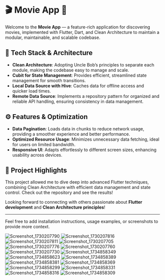 # 🎬 Movie App 📱

Welcome to the **Movie App** — a feature-rich application for discovering movies, implemented with Flutter, Dart, and Clean Architecture to maintain a modular, maintainable, and scalable codebase.

## 🔧 Tech Stack & Architecture

- **Clean Architecture**: Adopting Uncle Bob’s principles to separate each module, making the codebase easy to manage and scale.
- **Cubit for State Management**: Provides efficient, streamlined state management for smooth transitions.
- **Local Data Source with Hive**: Caches data for offline access and quicker load times.
- **Remote Data Source**: Implements a repository pattern for organized and reliable API handling, ensuring consistency in data management.

## ⚙ Features & Optimization

- **Data Pagination**: Loads data in chunks to reduce network usage, providing a smoother experience and better performance.
- **Optimized Resource Usage**: Minimizes unnecessary data fetching, ideal for users on limited bandwidth.
- **Responsive UI**: Adapts effortlessly to different screen sizes, enhancing usability across devices.

## 🚀 Project Highlights

This project allowed me to dive deep into advanced Flutter techniques, combining Clean Architecture with efficient data management and state control. Check out the repository and see the results!

Looking forward to connecting with others passionate about **Flutter development** and **Clean Architecture principles**!

---

Feel free to add installation instructions, usage examples, or screenshots to provide more context.

![Screenshot_1730207790](https://github.com/user-attachments/assets/16a16f32-8395-468c-baad-8f785adf7295)
![Screenshot_1730207816](https://github.com/user-attachments/assets/2c9e7d9a-2753-4b51-b98f-e887d1006288)
![Screenshot_1730207811](https://github.com/user-attachments/assets/1c573387-a38e-42d5-b6fb-400e2338ccb6)
![Screenshot_1730207705](https://github.com/user-attachments/assets/fdb61519-98ec-48d0-baa6-a645f0a349b6)
![Screenshot_1730207776](https://github.com/user-attachments/assets/6ae0e6e3-4dca-4728-b41d-5e48468f2226)
![Screenshot_1730207760](https://github.com/user-attachments/assets/af6a254d-2328-4f15-b0fa-0ac5a49c8fbc)
![Screenshot_1730207730](https://github.com/user-attachments/assets/103ac839-fb36-420a-a553-669430113d92)
![Screenshot_1734858349](https://github.com/user-attachments/assets/1c32d616-7263-4713-be3b-c25bf3ed7c94)
![Screenshot_1734858623](https://github.com/user-attachments/assets/418b083c-fe81-4cc3-a695-ad95d62feeb0)
![Screenshot_1734858389](https://github.com/user-attachments/assets/6853f3af-3995-4844-9715-03241c2345cf)
![Screenshot_1734858381](https://github.com/user-attachments/assets/2df41075-44d4-4556-a3d4-f997bfb3b908)
![Screenshot_1734858369](https://github.com/user-attachments/assets/596e2422-960d-4cab-a1b7-81812a4f7d0b)![Screenshot_1734858299](https://github.com/user-attachments/assets/48a0eefa-a716-41ed-852a-390110cb7061)
![Screenshot_1734858331](https://github.com/user-attachments/assets/85c8ae79-035e-441a-a078-eaec68659e7b)
![Screenshot_1734858316](https://github.com/user-attachments/assets/dc1c461b-e4de-4dd5-9cb5-73bc9ba7a4f5)
![Screenshot_1734858309](https://github.com/user-attachments/assets/6fb2447a-8f23-4de5-be2a-45d99f460691)


